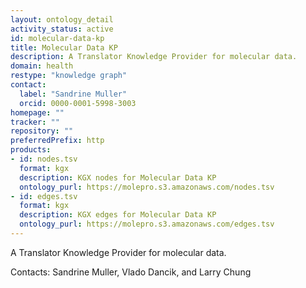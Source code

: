```yaml
---
layout: ontology_detail
activity_status: active
id: molecular-data-kp
title: Molecular Data KP
description: A Translator Knowledge Provider for molecular data.
domain: health
restype: "knowledge graph"
contact:
  label: "Sandrine Muller"
  orcid: 0000-0001-5998-3003
homepage: ""
tracker: ""
repository: ""
preferredPrefix: http
products:
- id: nodes.tsv
  format: kgx
  description: KGX nodes for Molecular Data KP
  ontology_purl: https://molepro.s3.amazonaws.com/nodes.tsv
- id: edges.tsv
  format: kgx
  description: KGX edges for Molecular Data KP
  ontology_purl: https://molepro.s3.amazonaws.com/edges.tsv
---
```


A Translator Knowledge Provider for molecular data.

Contacts: Sandrine Muller, Vlado Dancik, and Larry Chung

